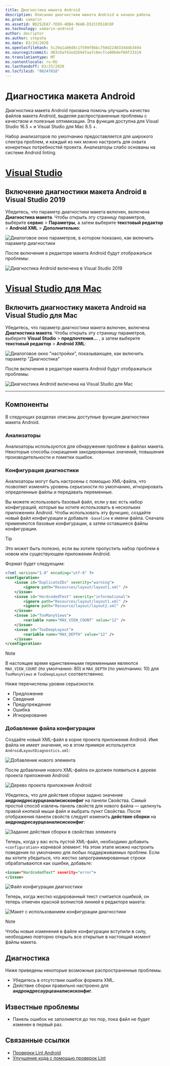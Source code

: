 ```yaml
---
title: Диагностика макета Android
description: Описание диагностики макета Android и начало работы
ms.prod: xamarin
ms.assetid: BD252EA7-7E69-4DB4-96AB-D52CC0510C8F
ms.technology: xamarin-android
author: decriptor
ms.author: stepsha
ms.date: 03/24/2020
ms.openlocfilehash: 5c29a1a80d8c1f599f0bbc750d22d8334ddb3494
ms.sourcegitcommit: d83c6af42ed26947aa7c0ecfce00b9ef60f33319
ms.translationtype: MT
ms.contentlocale: ru-RU
ms.lasthandoff: 03/25/2020
ms.locfileid: "80247818"
---
```

# <a name="android-layout-diagnostics"></a>Диагностика макета Android

Диагностика макета Android призвана помочь улучшить качество файлов макета Android, выделяя распространенные проблемы с качеством и полезные оптимизации. Эта функция доступна для Visual Studio 16.5 + и Visual Studio для Mac 8.5 +.

Набор анализаторов по умолчанию предоставляется для широкого спектра проблем, и каждый из них можно настроить для охвата конкретных потребностей проекта. Анализаторы слабо основаны на системе Android linting.

# <a name="visual-studio"></a>[Visual Studio](#tab/windows)

## <a name="enable-android-layout-diagnostics-on-visual-studio-2019"></a>Включение диагностики макета Android в Visual Studio 2019

Убедитесь, что параметр диагностики макета включен, включена **Диагностика макета**. Чтобы открыть эту страницу параметров, выберите **сервис** > **Параметры**, а затем выберите **текстовый редактор** > **Android XML** > **Дополнительно**:

![Диалоговое окно параметров, в котором показано, как включить параметр диагностики](diagnostics-images/AndroidDiagnosticsEnableOption.png)

После включения в редакторе макета Android будут отображаться проблемы:

![Диагностика Android включена в Visual Studio 2019](diagnostics-images/AndroidDiagnosticsEnabled.png)

# <a name="visual-studio-for-mac"></a>[Visual Studio для Mac](#tab/macos)

## <a name="enable-android-layout-diagnostics-on-visual-studio-for-mac"></a>Включить диагностику макета Android на Visual Studio для Mac

Убедитесь, что параметр диагностики макета включен, включена **Диагностика макета**. Чтобы открыть эту страницу параметров, выберите **Visual Studio** > **предпочтения...** , а затем выберите **текстовый редактор** > **Android XML**:

![Диалоговое окно "настройки", показывающее, как включить параметр "Диагностика"](diagnostics-images/AndroidDiagnosticsEnableOptionVSmac.png)

После включения в редакторе макета Android будут отображаться проблемы:

![Диагностика Android включена на Visual Studio для Mac](diagnostics-images/AndroidDiagnosticsEnabledVSmac.png)

-----

## <a name="features"></a>Компоненты

В следующих разделах описаны доступные функции диагностики макета Android.

### <a name="analyzers"></a>Анализаторы

Анализаторы используются для обнаружения проблем в файлах макета. Некоторые способы сокращения закодированных значений, повышения производительности и пометки ошибок.

### <a name="diagnostic-configuration"></a>Конфигурация диагностики

Анализаторы могут быть настроены с помощью XML-файла, что позволяет изменять уровень серьезности по умолчанию, игнорировать определенные файлы и передавать переменные.

Вы можете использовать базовый файл, если у вас есть набор конфигураций, которые вы хотите использовать в нескольких приложениях Android. Чтобы использовать эту функцию, создайте новый файл конфигурации и добавьте `-baseline` к имени файла. Сначала применяются базовые конфигурации, а затем оставшиеся файлы конфигурации.

> [!TIP]
> Это может быть полезно, если вы хотите пропустить набор проблем в новом или существующем приложении Android.

Формат будет следующим:

```xml
<?xml version="1.0" encoding="utf-8" ?> 
<configuration>
    <issue id="DuplicateIDs" severity="warning">
        <ignore path="Resources/layout/layout1.xml" />
    </issue>
    <issue id="HardcodedText" severity="informational">
        <ignore path="Resources/layout/layout1.xml" />
        <ignore path="Resource/layout/layout2.xml" />
    </issue>
    <issue id="TooManyViews">
        <variable name="MAX_VIEW_COUNT" value="12" />
    </issue>
    <issue id="TooDeepLayout">
        <variable name="MAX_DEPTH" value="12" />
    </issue>
</configuration>
```

> [!NOTE]
> В настоящее время единственными переменными являются `MAX_VIEW_COUNT` (по умолчанию: 80) и `MAX_DEPTH` (по умолчанию: 10) для `TooManyViews` и `TooDeepLayout` соответственно.

Ниже перечислены уровни серьезности.

- Предложение
- Сведения
- Предупреждение
- Ошибка
- Игнорирование

### <a name="add-a-configuration-file"></a>Добавление файла конфигурации

Создайте новый XML-файл в корне проекта приложения Android. Имя файла не имеет значения, но в этом примере используется `AndroidLayoutDiagnostics.xml`:

![Добавление нового элемента](diagnostics-images/AndroidDiagnosticsNewFileDialog.png)

После добавления нового XML-файла он должен появиться в дереве проекта приложения Android:

![Дерево проекта приложения Android](diagnostics-images/AndroidDiagnosticsFileAddToTree.png)

Убедитесь, что для действия сборки задано значение **андроидресаурцеаналисисконфиг** на панели Свойства.
Самый простой способ извлечь панель свойств для нового файла — щелкнуть правой кнопкой мыши файл и выбрать пункт Свойства. После отображения панели свойств следует изменить **действие сборки** на **андроидресаурцеаналисисконфиг**:

![Задание действия сборки в свойствах элемента](diagnostics-images/AndroidDiagnosticsSetBuildAction.png)

Теперь, когда у вас есть пустой XML-файл, необходимо добавить `<configuration>` корневой элемент. На этом этапе можно настроить поведение по умолчанию для любых поддерживаемых проблем.
Если вы хотите убедиться, что жестко запрограммированные строки обрабатываются как ошибки, добавьте:

```xml
<issue="HardcodedText" severity="error">
</issue>
```

![Файл конфигурации диагностики](diagnostics-images/AndroidDiagnosticsConfigurationFileExample.png)

Теперь, когда жестко кодированный текст считается ошибкой, он теперь отмечен красной волнистой линией в редакторе макета:

![Макет с использованием конфигурации диагностики](diagnostics-images/AndroidDiagnosticsUsingConfiguration.png)

> [!NOTE]
> Чтобы новые изменения в файле конфигурации вступили в силу, необходимо повторно открыть все открытые в настоящий момент файлы макета.
>

## <a name="troubleshooting"></a>Диагностика

Ниже приведены некоторые возможные распространенные проблемы.

- Убедитесь в отсутствии ошибок формата XML.
- Действие сборки правильно настроено для **андроидресаурцеаналисисконфиг**.

## <a name="known-issues"></a>Известные проблемы

- Панель ошибок не заполняется до тех пор, пока файл не будет изменен в первый раз.

## <a name="related-links"></a>Связанные ссылки

- [Проверки Lint Android](http://tools.android.com/tips/lint-checks)
- [Улучшение кода с помощью проверок Lint](https://developer.android.com/studio/write/lint)
